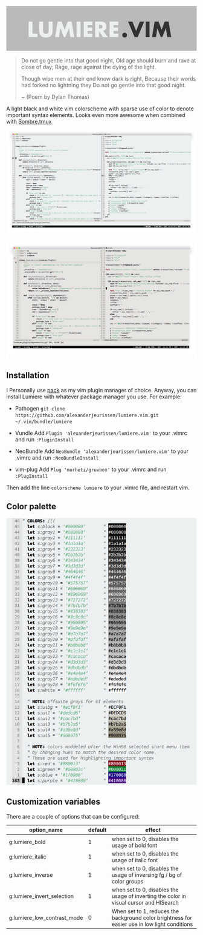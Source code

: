 ![image](https://raw.githubusercontent.com/alexanderjeurissen/lumiere.vim/master/assets/lumiere_logo.png)

>Do not go gentle into that good night,
>Old age should burn and rave at close of day;
>Rage, rage against the dying of the light.
>
>Though wise men at their end know dark is right,
>Because their words had forked no lightning they
>Do not go gentle into that good night.
>
> ~ (Poem by Dylan Thomas)

A light black and white vim colorscheme with sparse use of color to denote important syntax elements.
Looks even more awesome when combined with [Sombre.tmux](https://github.com/alexanderjeurissen/sombre.tmux)

![image](https://raw.githubusercontent.com/alexanderjeurissen/lumiere.vim/master/assets/python_and_ruby.png)

![image](https://raw.githubusercontent.com/alexanderjeurissen/lumiere.vim/master/assets/low_contrast_mode.png)

## Installation
I Personally use [pack](https://github.com/maralla/pack) as my vim plugin manager of choice.
Anyway, you can install Lumiere with whatever package manager you use. For example:

- Pathogen
`git clone https://github.com/alexanderjeurissen/lumiere.vim.git ~/.vim/bundle/lumiere`

- Vundle
Add `Plugin 'alexanderjeurissen/lumiere.vim'` to your .vimrc and run `:PluginInstall`

- NeoBundle
Add `NeoBundle 'alexanderjeurissen/lumiere.vim'` to your .vimrc and run `:NeoBundleInstall`

- vim-plug
Add `Plug 'morhetz/gruvbox'` to your .vimrc and run `:PlugInstall`

Then add the line `colorscheme lumiere` to your .vimrc file, and restart vim.

## Color palette

![image](https://raw.githubusercontent.com/alexanderjeurissen/lumiere.vim/master/assets/colors.png)

## Customization variables
There are a couple of options that can be configured:

| option_name | default | effect |
|-------------|---------|--------|
| g:lumiere_bold | 1 | when set to 0, disables the usage of bold font |
| g:lumiere_italic | 1 | when set to 0, disables the usage of italic font |
| g:lumiere_inverse | 1 | when set to 0, disables the usage of inversing fg / bg of color groups |
| g:lumiere_invert_selection | 1 | when set to 0, disables the usage of inverting the color in visual cursor and HlSearch|
| g:lumiere_low_contrast_mode | 0 | When set to 1, reduces the background color brightness for easier use in low light conditions |
